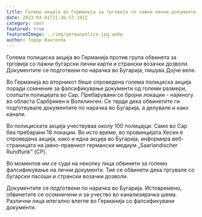 ```yaml
---
title: Голема акција во Германија за трговија со лажни лични документи од Бугарија
date: 2023-03-01T21:36:57.192Z
category: свет
featured: true
featuredImage: ../img/germanpolice.jpg.webp
author: Тодор Вангелов
---
```


Голема полициска акција во Германија против група обвинета за трговија со лажни бугарски лични карти и странски возачки дозволи. Документите се подготвени по нарачка во Бугарија, пишува Дојче веле.

Во Германија во вторникот беше спроведена голема полициска акција поради сомнение за фалсификување документи од големи размери, соопшти полицијата во Сар. Пребарувани се бројни локации - најмногу во областа Сарбрикен и Волклинген. Се тврди дека обвинетите ги подготвувале документите по нарачка во Бугарија, а делувале и како канали.

Во полициската акција учествуваа околу 100 полицајци. Само во Сар беа пребарани 18 локации. Во исто време, во провинцијата Хесен е спроведена акција, како и една акција во Бугарија, информира веб-страницата на јавно-правниот германски медиум „Saarlandischer Rundfunk“ (СР).

Во моментов им се суди на неколку лица обвинети за големо фалсификување на лични документи. Тие се обвинети дека тргувале со бугарски пасоши и странски возачки дозволи.

Документите се подготвени по нарачка во Бугарија. Истовремено, обвинетите се осомничени и за учество во канализирачка шема. Различни лица илегално влегле во Германија со фалсификувани документи.
